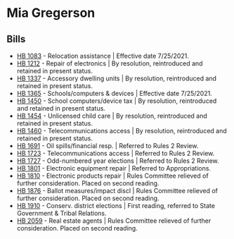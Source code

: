 # Mia Gregerson
## Bills
* [HB 1083](/bill/2021-22/hb/1083/) - Relocation assistance | Effective date 7/25/2021.
* [HB 1212](/bill/2021-22/hb/1212/) - Repair of electronics | By resolution, reintroduced and retained in present status.
* [HB 1337](/bill/2021-22/hb/1337/) - Accessory dwelling units | By resolution, reintroduced and retained in present status.
* [HB 1365](/bill/2021-22/hb/1365/) - Schools/computers & devices | Effective date 7/25/2021.
* [HB 1450](/bill/2021-22/hb/1450/) - School computers/device tax | By resolution, reintroduced and retained in present status.
* [HB 1454](/bill/2021-22/hb/1454/) - Unlicensed child care | By resolution, reintroduced and retained in present status.
* [HB 1460](/bill/2021-22/hb/1460/) - Telecommunications access | By resolution, reintroduced and retained in present status.
* [HB 1691](/bill/2021-22/hb/1691/) - Oil spills/financial resp. | Referred to Rules 2 Review.
* [HB 1723](/bill/2021-22/hb/1723/) - Telecommunications access | Referred to Rules 2 Review.
* [HB 1727](/bill/2021-22/hb/1727/) - Odd-numbered year elections | Referred to Rules 2 Review.
* [HB 1801](/bill/2021-22/hb/1801/) - Electronic equipment repair | Referred to Appropriations.
* [HB 1810](/bill/2021-22/hb/1810/) - Electronic products repair | Rules Committee relieved of further consideration.  Placed on second reading.
* [HB 1876](/bill/2021-22/hb/1876/) - Ballot measures/impact discl | Rules Committee relieved of further consideration.  Placed on second reading.
* [HB 1910](/bill/2021-22/hb/1910/) - Conserv. district elections | First reading, referred to State Government & Tribal Relations.
* [HB 2059](/bill/2021-22/hb/2059/) - Real estate agents | Rules Committee relieved of further consideration.  Placed on second reading.
